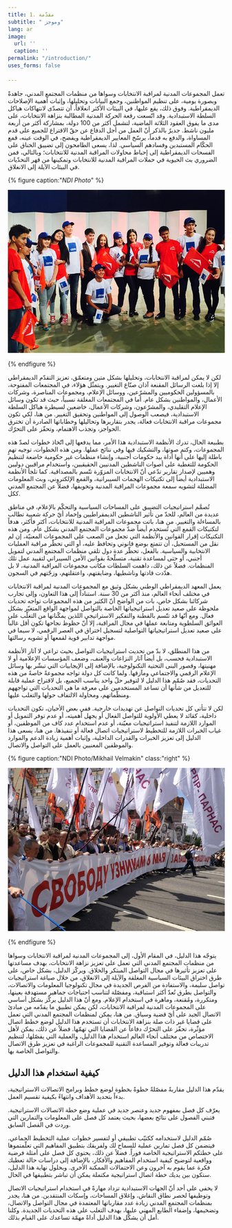 ```yaml
---
title: 1. مقدّمة
subtitle: " وموجز"
lang: ar
image:
  url: ''
  caption: ''
permalink: "/introduction/"
uses_forms: false

---
```

تعمل المجموعات المدنية لمراقبة الانتخابات وسواها من منظمات المجتمع المدني، جاهدةً وبصورة يومية، على تنظيم المواطنين، وجمع البيانات وتحليلها، وإثبات أهمية الإصلاحات الديمقراطية. وفوق ذلك، يقع عليها، في البيئات الأكثر انغلاقاً، أن تتصدّى لانتهاكات هياكل السلطة الاستبدادية. وقد اتّسعت رقعة الحركة المدنية المطالبة بنزاهة الانتخابات، على مدى ما يفوق العقود الثلاثة الماضية، لتشمل أكثر من 100 دولة، بمشاركة أكثر من أربعة مليون ناشط. جديرٌ بالذكر أنّ العمل من أجل الدفاع عن حقّ الاقتراع للجميع على قدم المساواة، والدفع به قدماً، يرسّخ المعايير الديمقراطية ويفضح، في الوقت عينه، قمع الحكّام المستبدين وفسادهم السياسي. لذا، يسعى الطامحون إلى تضييق الخناق على الفسحات الديمقراطية إلى إحباط محاولات المراقبة المدنية للانتخابات؛ وبالتالي، فمن الضروري بث الحيوية في حملات المراقبة المدنية للانتخابات وتمكينها من قهر التحدّيات في البيئات الآيلة إلى الانغلاق.

{% figure caption:"_NDI Photo_" %}

![NDI Photo](/assets/images/ndi_kyrgyz_debates-1.jpg "NDI Photo.")

{% endfigure %}

لكن لا يمكن لمراقبة الانتخابات، وتحليلها بشكل متين ومتعمّق، تعزيز التقدّم الديمقراطي إلا إذا بلغت الرسائل المقنعة آذان صنّاع التغيير. ويتمثّل هؤلاء، في المجتمعات المفتوحة، بالمسؤولين الحكوميين والمشرّعين، ووسائل الإعلام، ومجموعات المناصرة، وشركات الأعمال، والمواطنين بشكل عام. أما في المجتمعات المغلقة نسبياً، حيث قد تكون وسائل الإعلام التقليدي، والمشرّعون، وشركات الأعمال، خاضعين لسيطرة هياكل السلطة الاستبدادية، فيصعب الوصول إلى المواطنين وتحقيق التغيير. من هنا، لكي تكون مجموعات مراقبة الانتخابات فعالة، يجدر بتقاريرها وتحاليلها وخطاباتها الصادرة أن تخترق الحواجز، وتجذب الاهتمام، وتحفّز على التحرّك.

بطبيعة الحال، تدرك الأنظمة الاستبدادية هذا الأمر، مما يدفعها إلى اتّخاذ خطوات لصدّ هذه المجموعات، وكتم صوتها، والتشكيك فيها وفي نتائج عملها. ومن هذه الخطوات، توجيه تهمٍ باطلة إليها على أنها أداة بيد حكومات أجنبية، وإنشاء منظمات غير حكومية خاضعة لتنظيم الحكومة للتغطية على أصوات الناشطين المدنيين الحقيقيين، واستخدام مراقبين دوليين وهميين لإصدار تقارير تدّعي أنّ الانتخابات المزوّرة تتّسم بالمصداقية. كما تلجأ الأنظمة الاستبدادية أيضاً إلى تكتيكات الهجمات السيبرانية، والقمع الإلكتروني، وبث المعلومات المضللة لتشويه سمعة مجموعات المراقبة المدنية وتخويفها، فضلاً عن المجتمع المدني ككل.

تُصمَّم استراتيجيات التضييق على المساحات السياسية والتحكّم بالإعلام، في مناطق عديدة من العالم، للحدّ من تأثير الناشطين الديمقراطيين وإخماد أيّ حركة شعبية تطالب بالمساءلة والتغيير. من هنا، باتت مجموعات المراقبة المدنية للانتخابات، أكثر فأكثر، هدفاً لتكتيكات القمع التي تُستخدم أيضاً ضدّ مجموعات المجتمع المدني بشكل عام. ومن هذه التكتيكات إقرار القوانين والأنظمة التي تجعل من الصعب على المجموعات المعنيّة، إن لم نقل من المستحيل، أن تتمتع بوضع قانوني وتحافظ عليه، أو التي تحظّر مراقبة العمليات الانتخابية والسياسية. بالفعل، تحظّر عدة دول تلقي منظمات المجتمع المدني لتمويل أجنبي، أو حتى لمساعدة تقنية، متسلّحةً بقوانين الأمن السيبراني لتقييد عمل تلك المنظمات. فضلاً عن ذلك، داهمت السلطات مكاتب مجموعات المراقبة المدنية، لا بل هدّدت قادتها وناشطيها، وضايقتهم، واعتقلتهم، وزجّتهم في السجون.

يعمل المعهد الديمقراطي الوطني بشكل وثيق مع المجموعات المدنية لمراقبة الانتخابات في مختلف أنحاء العالم، منذ أكثر من 30 سنة. استناداً إلى هذا التعاون، وإلى تجارب شركائنا بشكل خاص، بات من الواضح أنّ الكثير من هذه المجموعات تواجه تحديات ملحوظة على صعيد تعديل استراتيجياتها الخاصة بالتواصل لمواجهة الواقع المتغيّر بشكل فعال. ومع أنّها قد تتّسم بالفطنة والتفكير الاستراتيجي اللذين يمكّنانها من التغلّب على العوائق السلطوية ومتابعة عملها في مجال المراقبة، إلا أنّ حظوظ نجاحها تكون أقل غالباً على صعيد تعديل استراتيجياتها التواصلية لتسجيل اختراق في العصر الرقمي، لا سيما في مواجهة تدابير قوية لقمعها أو تشويه رسالتها.

من هذا المنطلق، لا بدّ من تحديث استراتيجيات التواصل بحيث تراعي لا آثار الأنظمة الاستبدادية فحسب، بل أيضاً آثار النزاعات والعنف، وضعف المؤسسات الإعلامية أو لا مهنيتها، وقصور البنى التحتية التكنولوجية، بالإضافة إلى الإيجابيات التي تبشّر بها وسائل الإعلام الرقمي والاجتماعي ومآزقها. ولما كانت كل دولة تواجه مجموعةً خاصةً من هذه التحديات، فقد صُمّم هذا الدليل لا لتوفير حلّ واحد يناسب الجميع، بل لاقتراح عملية قابلة للتعديل من شأنها أن تساعد المستخدمين على معرفة ما هي التحديات التي تواجههم ومنظّماتهم، ومحاولة الالتفاف حولها والتغلب عليها.

لكن لا تتأتى كل تحديات التواصل عن تهديدات خارجية. ففي بعض الأحيان، تكون التحديات داخلية، كقائد لا يعطي الأولوية للتواصل الفعال أو يجهل أهميته، أو عدم توفر التمويل أو الموارد اللازمة لتنفيذ استراتيجيات معيّنة، أو عدم استخدام عدد كاف من الموظفين، أو غياب الخبرات اللازمة للتخطيط لاستراتيجيات اتصال فعالة أو تنفيذها. من هنا، يسعى هذا الدليل إلى تعزيز الخبرات والقدرات الداخلية، وإثبات أهمية زيادة الدعم والموارد والموظفين المعنيين بالعمل على التواصل والاتصال.

{% figure caption:"NDI Photo/Mikhail Velmakin" class:"right" %}

![NDI Photo/Mikhail Velmakin](/assets/images/NDI_moscow.jpg "NDI Photo/Mikhail Velmakin")

{% endfigure %}

يتوجّه هذا الدليل، في المقام الأول، إلى المجموعات المدنية لمراقبة الانتخابات وسواها من منظمات المجتمع المدني التي تعمل على تعزيز نزاهة الانتخابات، بهدف مساعدتها على تعزيز تأثيرها في مجال التواصل المبتكر والخلاق. ويركّز الدليل، بشكل خاص، على طرق اختراق البيئات السياسية المغلقة والآيلة إلى الانغلاق، من خلال صياغة استراتيجيات تواصل سليمة، والاستفادة من الفرص الجديدة في مجال تكنولوجيا المعلومات والاتصالات، والتواصل بطرق تُعدّ أكثر استباقية، ومفصّلة لتناسب احتياجات جماهير مستهدفة بعينها، ومتكررة، ومُقنعة، وماهرة في استخدام الإعلام. ومع أنّ هذا الدليل يركّز بشكل أساسي على المجموعات المدنية لمراقبة الانتخابات، لكن يمكن تطبيق ما يقدّمه من مبادئ الاتصال الجيد على أيّ قضية وسياق. من هنا، يمكن لمنظمات المجتمع المدني التي تعمل على قضايا غير ذات صلة بنزاهة الانتخابات أن تستخدم هذا الدليل لوضع خطط اتصال مؤثّرة، تحفّز على التحرّك دفاعاً عن القضايا التي تهمّها. فضلاً عن ذلك، يمكن لأهل الاختصاص من مختلف أنحاء العالم استخدام هذا الدليل، والعملية التي يفصّلها، لتنظيم تدريبات فعالة وتوفير المساعدة التقنية للمجموعات الراغبة في تعزيز طرق الاتصال والتواصل الخاصة بها.

## كيفية استخدام هذا الدليل

يقدّم هذا الدليل مقاربةً مفصّلةً خطوةً بخطوة لوضع خطط وبرامج الاتصالات الاستراتيجية، بدءاً بتحديد الأهداف وانتهاءً بكيفية تقسيم العمل.

يعرّف كل فصل بمفهوم جديد وعنصر جديد في عملية وضع خطة الاتصالات الاستراتيجية. فتبني الفصول على نتائج بعضها، بحيث يعتمد كل فصل على المعلومات والتمارين التي وردت في الفصل السابق.

صُمّم الدليل لاستخدامه ككتيّب تطبيقي أو لتفسير خطوات عملية التخطيط الجماعي. فيتضمن كل فصل تمارين عملية للسماح لك ولفريقك بتطبيق المفاهيم التي تعلّمتموها على خطتكم الاستراتيجية الخاصة فوراً. فضلاً عن ذلك، يحتوي كل فصل على أمثلة فرضية وواقعية لتوضيح كيفية استخدام المفاهيم والأفكار، بالإضافة إلى دراسات حالة تعطيك فكرة عما يقوم به آخرون وعن الاحتمالات الممكنة الأخرى. وبحلول نهاية هذا الدليل، ستكون بين يديك خطة اتصال استراتيجية مكتملة يمكن أن تباشر بتطبيقها في الحال.

لا يخفى على أحد أنّ الجهات الاستبدادية تزداد مهارةً في استخدام استراتيجيات الاتصال وتوظيفها لحصر نطاق النقاش، وإغلاق المساحات، وإسكات المنتقدين. من هنا، يجدر بمنظمات المجتمع المدني زيادة عدد مقارباتها المعتمدة في مجال التواصل والاتصال، وتضخيمها، وإضفاء الطابع المهني عليها، بهدف التغلب على هذه التحديات الجديدة. وكلنا أمل أن يشكّل هذا الدليل أداةً مهمّة تساعدك على القيام بذلك.